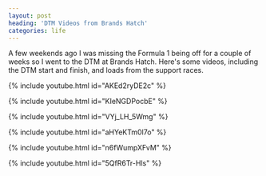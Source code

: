 ```yaml
---
layout: post
heading: 'DTM Videos from Brands Hatch'
categories: life
---
```


A few weekends ago I was missing the Formula 1 being off for a couple of weeks so I went to the DTM at Brands Hatch. Here's some videos, including the DTM start and finish, and loads from the support races.

{% include youtube.html id="AKEd2ryDE2c" %}

{% include youtube.html id="KIeNGDPocbE" %}

{% include youtube.html id="VYj_LH_5Wmg" %}

{% include youtube.html id="aHYeKTm0l7o" %}

{% include youtube.html id="n6fWumpXFvM" %}

{% include youtube.html id="5QfR6Tr-Hls" %}
